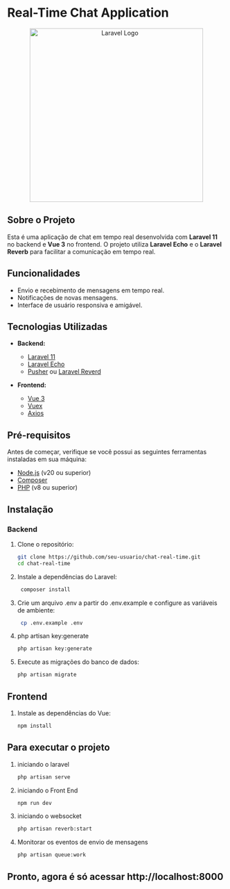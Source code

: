 # Real-Time Chat Application

<p align="center">
    <a href="https://laravel.com" target="_blank">
        <img src="https://raw.githubusercontent.com/laravel/art/master/logo-lockup/5%20SVG/2%20CMYK/1%20Full%20Color/laravel-logolockup-cmyk-red.svg" width="400" alt="Laravel Logo">
    </a>
</p>

## Sobre o Projeto

Esta é uma aplicação de chat em tempo real desenvolvida com **Laravel 11** no backend e **Vue 3** no frontend. O projeto utiliza **Laravel Echo** e o **Laravel Reverb** para facilitar a comunicação em tempo real.

## Funcionalidades

- Envio e recebimento de mensagens em tempo real.
- Notificações de novas mensagens.
- Interface de usuário responsiva e amigável.

## Tecnologias Utilizadas

- **Backend:**
  - [Laravel 11](https://laravel.com)
  - [Laravel Echo](https://laravel.com/docs/11.x/broadcasting)
  - [Pusher](https://pusher.com) ou [Laravel Reverd](https://reverb.laravel.com/)

- **Frontend:**
  - [Vue 3](https://vuejs.org)
  - [Vuex](https://vuex.vuejs.org/)
  - [Axios](https://axios-http.com/)
    
## Pré-requisitos

Antes de começar, verifique se você possui as seguintes ferramentas instaladas em sua máquina:

- [Node.js](https://nodejs.org/) (v20 ou superior)
- [Composer](https://getcomposer.org/)
- [PHP](https://www.php.net/) (v8 ou superior)

## Instalação

### Backend

1. Clone o repositório:

   ```bash
   git clone https://github.com/seu-usuario/chat-real-time.git
   cd chat-real-time
   
2. Instale a dependências do Laravel:
   
   ```bash
    composer install

3. Crie um arquivo .env a partir do .env.example e configure as variáveis de ambiente:

   ```bash
    cp .env.example .env

4. php artisan key:generate

   ```bash
   php artisan key:generate

5. Execute as migrações do banco de dados:

   ```bash
   php artisan migrate


## Frontend

1. Instale as dependências do Vue:

   ```bash
   npm install

## Para executar o projeto

1. iniciando o laravel
   
   ```bash
   php artisan serve

2. iniciando o Front End

   ```bash
   npm run dev
   
3. iniciando o websocket

   ```bash
   php artisan reverb:start
   
4. Monitorar os eventos de envio de mensagens 

   ```bash
   php artisan queue:work

## Pronto, agora é só acessar http://localhost:8000 

